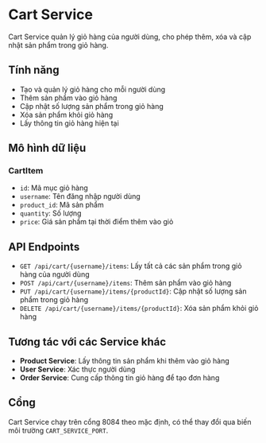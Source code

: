 # Cart Service

Cart Service quản lý giỏ hàng của người dùng, cho phép thêm, xóa và cập nhật sản phẩm trong giỏ hàng.

## Tính năng

- Tạo và quản lý giỏ hàng cho mỗi người dùng
- Thêm sản phẩm vào giỏ hàng
- Cập nhật số lượng sản phẩm trong giỏ hàng
- Xóa sản phẩm khỏi giỏ hàng
- Lấy thông tin giỏ hàng hiện tại

## Mô hình dữ liệu

### CartItem
- `id`: Mã mục giỏ hàng
- `username`: Tên đăng nhập người dùng
- `product_id`: Mã sản phẩm
- `quantity`: Số lượng
- `price`: Giá sản phẩm tại thời điểm thêm vào giỏ

## API Endpoints

- `GET /api/cart/{username}/items`: Lấy tất cả các sản phẩm trong giỏ hàng của người dùng
- `POST /api/cart/{username}/items`: Thêm sản phẩm vào giỏ hàng
- `PUT /api/cart/{username}/items/{productId}`: Cập nhật số lượng sản phẩm trong giỏ hàng
- `DELETE /api/cart/{username}/items/{productId}`: Xóa sản phẩm khỏi giỏ hàng

## Tương tác với các Service khác

- **Product Service**: Lấy thông tin sản phẩm khi thêm vào giỏ hàng
- **User Service**: Xác thực người dùng
- **Order Service**: Cung cấp thông tin giỏ hàng để tạo đơn hàng

## Cổng

Cart Service chạy trên cổng 8084 theo mặc định, có thể thay đổi qua biến môi trường `CART_SERVICE_PORT`. 